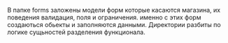 В папке forms заложены модели форм которые касаются магазина,
их поведения валидация, поля и ограничения. именно с этих
форм создаються обьекты и заполняются данными.
Директории разбиты по логике сущьностей разделения функционала.